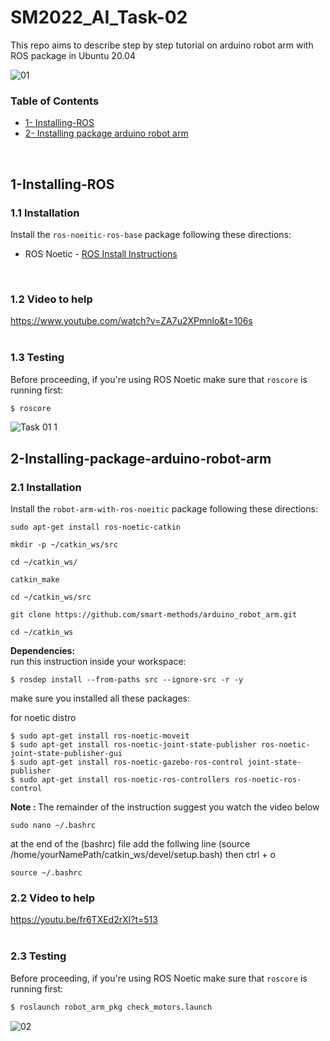 # SM2022_AI_Task-02
This repo aims to describe step by step tutorial on arduino robot arm with ROS package in Ubuntu 20.04
<br>

![01](https://user-images.githubusercontent.com/101488769/180624681-b26da4fc-7f29-4c71-8dc4-968524c12055.jpg)
<br>

### Table of Contents
* [1- Installing-ROS](#1-Installing-ROS)
* [2- Installing package arduino robot arm](#2-Installing-package-arduino-robot-arm)


<br>

## 1-Installing-ROS
### 1.1 Installation
Install the `ros-noeitic-ros-base` package following these directions:
* ROS Noetic - [ROS Install Instructions](http://wiki.ros.org/Installation/Ubuntu)
<br>


### 1.2 Video to help
https://www.youtube.com/watch?v=ZA7u2XPmnlo&t=106s
<br>
<br>


### 1.3 Testing
Before proceeding, if you're using ROS Noetic make sure that `roscore` is running first:

```bash
$ roscore
```
![Task 01 1](https://user-images.githubusercontent.com/101488769/176632070-d9e8a783-d149-4c0d-8739-6081b1bb2c2f.png)
<br>

## 2-Installing-package-arduino-robot-arm
### 2.1 Installation
Install the `robot-arm-with-ros-noeitic` package following these directions:

```sudo apt-get install ros-noetic-catkin```

```mkdir -p ~/catkin_ws/src```

```cd ~/catkin_ws/```

```catkin_make```

```cd ~/catkin_ws/src```

```git clone https://github.com/smart-methods/arduino_robot_arm.git```

```cd ~/catkin_ws```

<b>Dependencies:</b>
<br>
run this instruction inside your workspace:

```$ rosdep install --from-paths src --ignore-src -r -y```

make sure you installed all these packages:

for noetic distro
```
$ sudo apt-get install ros-noetic-moveit
$ sudo apt-get install ros-noetic-joint-state-publisher ros-noetic-joint-state-publisher-gui
$ sudo apt-get install ros-noetic-gazebo-ros-control joint-state-publisher
$ sudo apt-get install ros-noetic-ros-controllers ros-noetic-ros-control
```
<b> Note : </b> The remainder of the instruction suggest you watch the video below

```sudo nano ~/.bashrc```

at the end of the (bashrc) file add the follwing line
(source /home/yourNamePath/catkin_ws/devel/setup.bash)
then 
ctrl + o

```source ~/.bashrc```

### 2.2 Video to help
https://youtu.be/fr6TXEd2rXI?t=513
<br>
<br>


### 2.3 Testing
Before proceeding, if you're using ROS Noetic make sure that `roscore` is running first:

```bash
$ roslaunch robot_arm_pkg check_motors.launch
```
![02](https://user-images.githubusercontent.com/101488769/180625511-4797f937-1701-4f02-8591-de9319a99c3b.png)<br>
